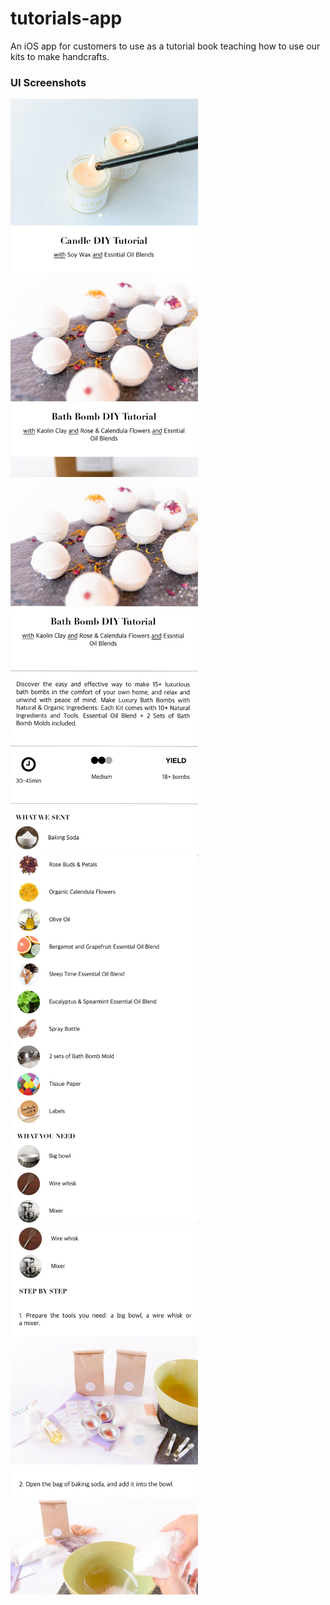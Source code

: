 # tutorials-app
An iOS app for customers to use as a tutorial book teaching how to use our kits to make handcrafts.

### UI Screenshots
<div><img src="s1.jpg" alt="Tutorial List" width="300"></div>
<div><img src="s2.jpg" alt="Tutorial Detail 1" width="300"></div>
<div><img src="s3.jpg" alt="Tutorial Detail 2" width="300"></div>
<div><img src="s4.jpg" alt="Tutorial Detail 3" width="300"></div>
